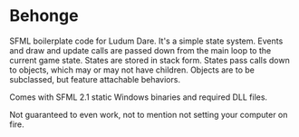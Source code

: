 Behonge
=======

SFML boilerplate code for Ludum Dare.
It's a simple state system. Events and draw and update calls are passed down from the main loop to the current game state. States are stored in stack form. States pass calls down to objects, which may or may not have children. Objects are to be subclassed, but feature attachable behaviors.

Comes with SFML 2.1 static Windows binaries and required DLL files.

Not guaranteed to even work, not to mention not setting your computer on fire.
